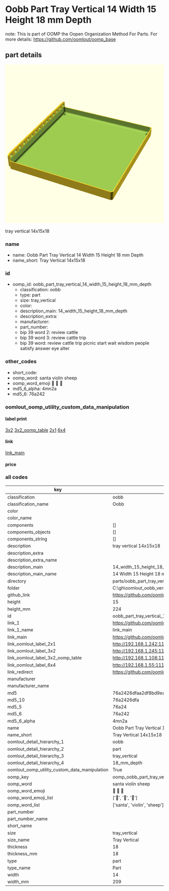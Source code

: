 # Oobb Part Tray Vertical 14 Width 15 Height 18 mm Depth  

note: This is part of OOMP the Oopen Organization Method For Parts. For more details: https://github.com/oomlout/oomp_base

##  part details
  

[![](3dpr.png)](3dpr.png)

tray vertical 14x15x18



### name
* name: Oobb Part Tray Vertical 14 Width 15 Height 18 mm Depth
* name_short: Tray Vertical 14x15x18 
### id
* oomp_id: oobb_part_tray_vertical_14_width_15_height_18_mm_depth
  * classification: oobb
  * type: part
  * size: tray_vertical
  * color: 
  * description_main: 14_width_15_height_18_mm_depth
  * description_extra: 
  * manufacturer: 
  * part_number: 
  * bip 39 word 2: review cattle
  * bip 39 word 3: review cattle trip
  * bip 39 word: review cattle trip picnic start wait wisdom people satisfy answer eye alter

### other_codes
* short_code: 
* oomp_word: santa violin sheep
* oomp_word_emoji :santa: :violin: :sheep:
* md5_6_alpha: 4mn2a
* md5_6: 76a242






### oomlout_oomp_utility_custom_data_manipulation
#### label print
[3x2](http://192.168.1.245:1112/?label=oomp%204mn2a)
[3x2_oomp_table](http://192.168.1.108:1112/?label=oomp%204mn2a)
[2x1](http://192.168.1.242:1112/?label=oomp%204mn2a)
[6x4](http://192.168.1.55:1112/?label=oomp%204mn2a)    

#### link

[link_main](https://github.com/oomlout/oomlout_oobb_version_4_generated_parts/tree/main/navigation_oomp/oobb/part/tray_vertical/14_width_15_height_18_mm_depth/part)                              

#### price







### all codes 
| key | value |  
| --- | --- |  
| classification | oobb |  
| classification_name | Oobb |  
| color |  |  
| color_name |  |  
| components | [] |  
| components_objects | [] |  
| components_string | [] |  
| description | tray vertical 14x15x18 |  
| description_extra |  |  
| description_extra_name |  |  
| description_main | 14_width_15_height_18_mm_depth |  
| description_main_name | 14 Width 15 Height 18 mm Depth |  
| directory | parts/oobb_part_tray_vertical_14_width_15_height_18_mm_depth |  
| folder | C:\gh\oomlout_oobb_version_4_generated_parts\parts\oobb_part_tray_vertical_14_width_15_height_18_mm_depth |  
| github_link | https://github.com/oomlout/oomlout_oomp_part_src/tree/main/parts/oobb_part_tray_vertical_14_width_15_height_18_mm_depth |  
| height | 15 |  
| height_mm | 224 |  
| id | oobb_part_tray_vertical_14_width_15_height_18_mm_depth |  
| link_1 | https://github.com/oomlout/oomlout_oobb_version_4_generated_parts/tree/main/navigation_oomp/oobb/part/tray_vertical/14_width_15_height_18_mm_depth/part |  
| link_1_name | link_main |  
| link_main | https://github.com/oomlout/oomlout_oobb_version_4_generated_parts/tree/main/navigation_oomp/oobb/part/tray_vertical/14_width_15_height_18_mm_depth/part |  
| link_oomlout_label_2x1 | http://192.168.1.242:1112/?label=oomp%204mn2a |  
| link_oomlout_label_3x2 | http://192.168.1.245:1112/?label=oomp%204mn2a |  
| link_oomlout_label_3x2_oomp_table | http://192.168.1.108:1112/?label=oomp%204mn2a |  
| link_oomlout_label_6x4 | http://192.168.1.55:1112/?label=oomp%204mn2a |  
| link_redirect | https://github.com/oomlout/oomlout_oobb_version_4_generated_parts/tree/main/parts/oobb_tray_vertical_14_15_18 |  
| manufacturer |  |  
| manufacturer_name |  |  
| md5 | 76a2426dfaa2df8bd9ea5a43d18915c4 |  
| md5_10 | 76a2426dfa |  
| md5_5 | 76a24 |  
| md5_6 | 76a242 |  
| md5_6_alpha | 4mn2a |  
| name | Oobb Part Tray Vertical 14 Width 15 Height 18 mm Depth |  
| name_short | Tray Vertical 14x15x18  |  
| oomlout_detail_hierarchy_1 | oobb |  
| oomlout_detail_hierarchy_2 | part |  
| oomlout_detail_hierarchy_3 | tray_vertical |  
| oomlout_detail_hierarchy_4 | 18_mm_depth |  
| oomlout_oomp_utility_custom_data_manipulation | True |  
| oomp_key | oomp_oobb_part_tray_vertical_14_width_15_height_18_mm_depth |  
| oomp_word | santa violin sheep |  
| oomp_word_emoji | :santa: :violin: :sheep: |  
| oomp_word_emoji_list | [':santa:', ':violin:', ':sheep:'] |  
| oomp_word_list | ['santa', 'violin', 'sheep'] |  
| part_number |  |  
| part_number_name |  |  
| short_name |  |  
| size | tray_vertical |  
| size_name | Tray Vertical |  
| thickness | 18 |  
| thickness_mm | 18 |  
| type | part |  
| type_name | Part |  
| width | 14 |  
| width_mm | 209 |  
